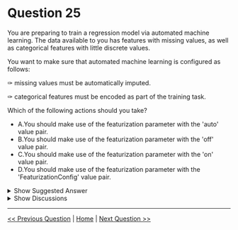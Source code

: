 # Question 25

You are preparing to train a regression model via automated machine learning. The data available to you has features with missing values, as well as categorical features with little discrete values.

You want to make sure that automated machine learning is configured as follows:

✑ missing values must be automatically imputed.

✑ categorical features must be encoded as part of the training task.

Which of the following actions should you take?

* A.You should make use of the featurization parameter with the 'auto' value pair.
* B.You should make use of the featurization parameter with the 'off' value pair.
* C.You should make use of the featurization parameter with the 'on' value pair.
* D.You should make use of the featurization parameter with the 'FeaturizationConfig' value pair.

<details>
  <summary>Show Suggested Answer</summary>

  <strong>A</strong><br>

</details>

<details>
  <summary>Show Discussions</summary>

<blockquote><p><strong>tushy</strong> <code>(Mon 15 Jul 2024 09:25)</code> - <em>Upvotes: 2</em></p><p>In exam 14-01-2023</p></blockquote>
<blockquote><p><strong>james2033</strong> <code>(Fri 12 Apr 2024 08:35)</code> - <em>Upvotes: 3</em></p><p>The anwser is clear. Question keyword &#x27;automatically imputed&#x27; . Answer keyword &#x27;_auto_ value pair&#x27; .

https://learn.microsoft.com/en-us/azure/machine-learning/how-to-configure-auto-features?view=azureml-api-1#configure-featurization</p></blockquote>
<blockquote><p><strong>endeesa</strong> <code>(Fri 08 Dec 2023 22:15)</code> - <em>Upvotes: 4</em></p><p>Answer is A, if you set featurization to &quot;auto&quot;, azure ml will do this for you

https://learn.microsoft.com/en-us/azure/machine-learning/how-to-configure-auto-features?view=azureml-api-1#configure-featurization</p></blockquote>
<blockquote><p><strong>MarinaMijailovic</strong> <code>(Wed 25 Oct 2023 10:23)</code> - <em>Upvotes: 2</em></p><p>A) AUTO ML will handle the necessary preprocessing steps, such as imputing missing values and encoding categorical features, before training the regression model.</p></blockquote>
<blockquote><p><strong>lookaaaa</strong> <code>(Tue 23 May 2023 20:17)</code> - <em>Upvotes: 2</em></p><p>&quot;on&quot; is not an option, &quot;auto&quot; is</p></blockquote>
<blockquote><p><strong>JTWang</strong> <code>(Tue 11 Apr 2023 06:24)</code> - <em>Upvotes: 2</em></p><p>A is correct.
https://learn.microsoft.com/zh-tw/azure/machine-learning/how-to-configure-auto-features#automatic-featurization</p></blockquote>
<blockquote><p><strong>exnaniantwort</strong> <code>(Fri 17 Mar 2023 06:10)</code> - <em>Upvotes: 1</em></p><p>The following table shows the accepted settings for featurization in the AutoMLConfig class:

Featurization configuration	Description
&quot;featurization&quot;: &#x27;auto&#x27;	Specifies that, as part of preprocessing, data guardrails and featurization steps are to be done automatically. This setting is the default.
&quot;featurization&quot;: &#x27;off&#x27;	Specifies that featurization steps are not to be done automatically.
&quot;featurization&quot;: &#x27;FeaturizationConfig&#x27;	Specifies that customized featurization steps are to be used. Learn how to customize featurization.</p></blockquote>
<blockquote><p><strong>ning</strong> <code>(Fri 16 Dec 2022 15:26)</code> - <em>Upvotes: 2</em></p><p>On is not an option</p></blockquote>
<blockquote><p><strong>pancman</strong> <code>(Thu 13 Oct 2022 19:16)</code> - <em>Upvotes: 3</em></p><p>I change my answer, ON is not an option under featurization. Auto is correct.</p></blockquote>
<blockquote><p><strong>pancman</strong> <code>(Thu 13 Oct 2022 19:15)</code> - <em>Upvotes: 1</em></p><p>They key word here is that you want to &quot;ensure&quot;. Therefore,  you need to turn the featurization option ON. Auto is not the correct answer. If you set it to auto, it is at the discretion of Auto ML to do the required actions stated in the question.</p></blockquote>
<blockquote><p><strong>ning</strong> <code>(Fri 16 Dec 2022 15:25)</code> - <em>Upvotes: 2</em></p><p>I do not think &quot;on&quot; is an option
1. auto --&gt; correct answer here
2. off --&gt; nothing happens
3. an object of FeaturizationConfig class type --&gt; use the special setting</p></blockquote>

</details>

---

[<< Previous Question](question_24.md) | [Home](/index.md) | [Next Question >>](question_26.md)
